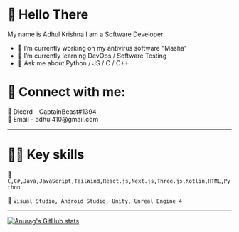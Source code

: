 # 👋 Hello There
My name is Adhul Krishna I am a Software Developer 

-  🔭 I’m currently working on my antivirus software "Masha"
-  🌱 I’m currently learning DevOps / Software Testing
-  💬 Ask me about Python / JS / C / C++
<h1> 📢 Connect with me: </h1>
 💬 Dicord - CaptainBeast#1394 <br>
 📧 Email - adhul410@gmail.com

 
 -----------------------------------------------------------------------------------------
 
 <h1>🤹‍♀️ Key skills </h1>
 
 💬 `C,C#,Java,JavaScript,TailWind,React.js,Next.js,Three.js,Kotlin,HTML,Python`
 
 📖 `Visual Studio, Android Studio, Unity, Unreal Engine 4`
  
 ---------------------------------------------------------------------------------------
 
 [![Anurag's GitHub stats](https://github-readme-stats.vercel.app/api?username=bas1c-codes)](https://github.com/anuraghazra/github-readme-stats)

 
